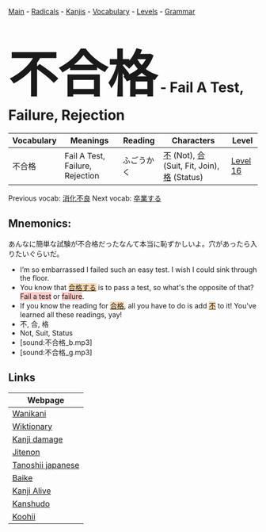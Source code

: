 <style> bigfont {font-size: 100px}</style>
[Main](../README.md) -
[Radicals](../radicals.md) -
[Kanjis](../kanjis.md) -
[Vocabulary](../vocabulary.md) -
[Levels](../levels.md) -
[Grammar](../grammar.md)
# <bigfont> 不合格</bigfont> - Fail A Test, Failure, Rejection 

| Vocabulary | Meanings | Reading | Characters | Level |
| --- | --- | --- | --- | --- |
| 不合格 | Fail A Test, Failure, Rejection | ふごうかく |  [不](../kanjis/不.md) (Not), [合](../kanjis/合.md) (Suit, Fit, Join), [格](../kanjis/格.md) (Status) | [Level 16](../levels/wk_level16.md) |

Previous vocab: [消化不良](消化不良.md) Next vocab: [卒業する](卒業する.md) 

## Mnemonics:
あんなに簡単な試験が不合格だったなんて本当に恥ずかしいよ。穴があったら入りたいぐらいだ。
* I’m so embarrassed I failed such an easy test. I wish I could sink through the floor.
* You know that <span style="background-color:#fed8b1"> [合格する]([合格](https://jisho.org/search/合格)する)</span> is to pass a test, so what's the opposite of that? <span style="background-color:#ffcccb"> Fail a test</span> or <span style="background-color:#ffcccb"> failure</span>.
* If you know the reading for <span style="background-color:#fed8b1"> [合格](https://jisho.org/search/合格)</span>, all you have to do is add <span style="background-color:#fed8b1"> [不](https://jisho.org/search/不)</span> to it! You've learned all these readings, yay!
* 不, 合, 格
* Not, Suit, Status
* [sound:不合格_b.mp3]
* [sound:不合格_g.mp3]


## Links 

| Webpage |
| --- |
| [Wanikani          ](https://www.wanikani.com/kanji/不合格) |
| [Wiktionary        ](https://en.wiktionary.org/wiki/不合格) |
| [Kanji damage      ](http://www.kanjidamage.com/kanji/search?utf8=✓&q=不合格) |
| [Jitenon           ](https://jitenon.com/kanji/不合格) |
| [Tanoshii japanese ](https://www.tanoshiijapanese.com/dictionary/kanji.cfm?k=不合格) |
| [Baike             ](https://baike.baidu.com/item/不合格) |
| [Kanji Alive       ](https://app.kanjialive.com/不合格) |
| [Kanshudo          ](https://www.kanshudo.com/searchmn?q=不合格) |
| [Koohii            ](https://kanji.koohii.com/study/kanji/不合格) |
